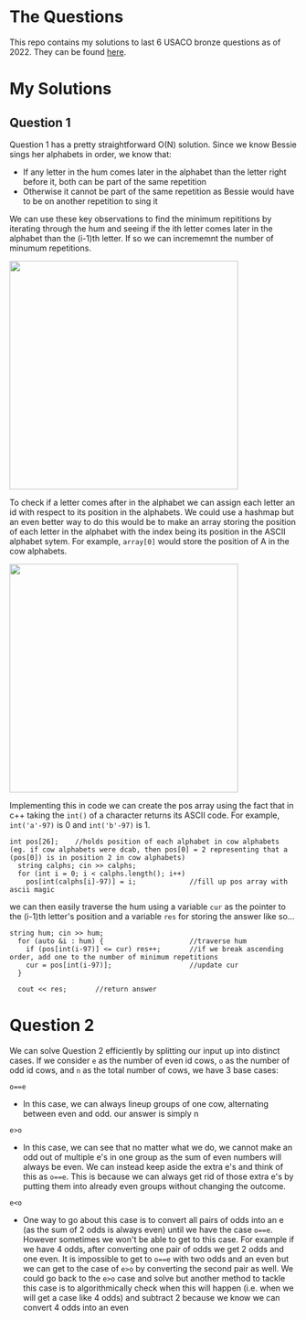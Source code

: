 # **The Questions**

This repo contains my solutions to last 6 USACO bronze questions as of 2022. They can be found [here](https://docs.google.com/document/d/1un0gmHXfZR5qisCwEaG8w7GgJr2KDHqTfa-aIxpuX4I/edit?usp=sharing). 


# **My Solutions**


## Question 1
Question 1 has a pretty straightforward O(N) solution. Since we know Bessie sings her alphabets in order, we know that:

- If any letter in the hum comes later in the alphabet than the letter right before it, both can be part of the same repetition
- Otherwise it cannot be part of the same repetition as Bessie would have to be on another repetition to sing it

We can use these key observations to find the minimum repititions by iterating through the hum and seeing if the ith letter comes later in the alphabet than the (i-1)th letter. If so we can incrememnt the number of minumum repetitions.

<img src="https://user-images.githubusercontent.com/33711947/152671795-359d4021-d3b5-4fc9-b580-52bc54d485a5.png"  width="400" />

To check if a letter comes after in the alphabet we can assign each letter an id with respect to its position in the alphabets. We could use a hashmap but an even better way to do this would be to make an array storing the position of each letter in the alphabet with the index being its position in the ASCII alphabet sytem. For example, `array[0]` would store the position of A in the cow alphabets.

<img src="https://user-images.githubusercontent.com/33711947/152670829-945be179-ee03-4471-aceb-9b4bab5fb204.png"  width="400" />

Implementing this in code we can create the pos array using the fact that in c++ taking the `int()` of a character returns its ASCII code. For example, `int('a'-97)` is 0 and `int('b'-97)` is 1.

```
int pos[26];    //holds position of each alphabet in cow alphabets (eg. if cow alphabets were dcab, then pos[0] = 2 representing that a (pos[0]) is in position 2 in cow alphabets)
  string calphs; cin >> calphs;
  for (int i = 0; i < calphs.length(); i++)
    pos[int(calphs[i]-97)] = i;             //fill up pos array with ascii magic
```

we can then easily traverse the hum using a variable `cur` as the pointer to the (i-1)th letter's position and a variable `res` for storing the answer like so...
```
string hum; cin >> hum;
  for (auto &i : hum) {                     //traverse hum
    if (pos[int(i-97)] <= cur) res++;       //if we break ascending order, add one to the number of minimum repetitions
    cur = pos[int(i-97)];                   //update cur
  }

  cout << res;       //return answer
```


# Question 2

We can solve Question 2 efficiently by splitting our input up into distinct cases. If we consider `e` as the number of even id cows, `o` as the number of odd id cows, and `n` as the total number of cows, we have 3 base cases:

`o==e`
- In this case, we can always lineup groups of one cow, alternating between even and odd. our answer is simply n

`e>o`
- In this case, we can see that no matter what we do, we cannot make an odd out of multiple e's in one group as the sum of even numbers will always be even. We can instead keep aside the extra e's and think of this as `o==e`. This is because we can always get rid of those extra e's by putting them into already even groups without changing the outcome. 

`e<o`
- One way to go about this case is to convert all pairs of odds into an e (as the sum of 2 odds is always even) until we have the case `o==e`. However sometimes we won't be able to get to this case. For example if we have 4 odds, after converting one pair of odds  we get 2 odds and one even. It is impossible to get to `o==e` with two odds and an even but we can get to the case of `e>o` by converting the second pair as well. We could go back to the `e>o` case and solve but another method to tackle this case is to algorithmically check when this will happen (i.e. when we will get a case like 4 odds) and subtract 2 because we know we can convert 4 odds into an even
